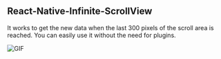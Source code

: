 ## React-Native-Infinite-ScrollView

It works to get the new data when the last 300 pixels of the scroll area is reached. You can easily use it without the need for plugins.

![GIF](https://github.com/ugurdalkiran/React-Native-Infinite-ScrollView/blob/master/infinite-scroll.gif)
